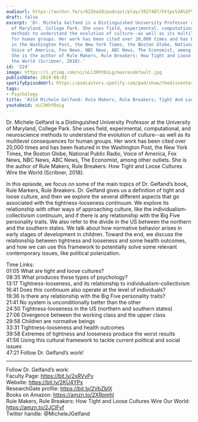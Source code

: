 ```yaml
---
audiourl: https://anchor.fm/s/822ba20/podcast/play/3927407/https%3A%2F%2Fd3ctxlq1ktw2nl.cloudfront.net%2Fproduction%2F2019-6-20%2F19165800-44100-2-be8201403a668.m4a
draft: false
excerpt: 'Dr. Michele Gelfand is a Distinguished University Professor at the University
  of Maryland, College Park. She uses field, experimental, computational, and neuroscience
  methods to understand the evolution of culture--as well as its multilevel consequences
  for human groups. Her work has been cited over 20,000 times and has been featured
  in the Washington Post, the New York Times, the Boston Globe, National Public Radio,
  Voice of America, Fox News, NBC News, ABC News, The Economist, among other outlets.
  She is the author of Rule Makers, Rule Breakers: How Tight and Loose Cultures Wire
  the World (Scribner, 2018).'
id: '224'
image: https://i.ytimg.com/vi/oLC3KhYDsLg/maxresdefault.jpg
publishDate: 2019-09-02
spotifyEpisodeUrl: https://podcasters.spotify.com/pod/show/thedissenter/episodes/224-Michele-Gelfand-Rule-Makers--Rule-Breakers-Tight-and-Loose-Cultures-e4mbtf
tags:
- Psychology
title: '#224 Michele Gelfand: Rule Makers, Rule Breakers; Tight And Loose Cultures'
youtubeid: oLC3KhYDsLg
---
```

<div class="timelinks">

Dr. Michele Gelfand is a Distinguished University Professor at the University of Maryland, College Park. She uses field, experimental, computational, and neuroscience methods to understand the evolution of culture--as well as its multilevel consequences for human groups. Her work has been cited over 20,000 times and has been featured in the Washington Post, the New York Times, the Boston Globe, National Public Radio, Voice of America, Fox News, NBC News, ABC News, The Economist, among other outlets. She is the author of Rule Makers, Rule Breakers: How Tight and Loose Cultures Wire the World (Scribner, 2018).

In this episode, we focus on some of the main topics of Dr. Gelfand’s book, Rule Markers, Rule Breakers. Dr. Gelfand gives us a definition of tight and loose culture, and then we explore the several different aspects that go associated with the tightness-looseness continuum. We explore its relationship with other ways of approaching culture, like the individualism-collectivism continuum, and if there is any relationship with the Big Five personality traits. We also refer to the divide in the US between the northern and the southern states. We talk about how normative behavior arises in early stages of development in children. Toward the end, we discuss the relationship between tightness and looseness and some health outcomes, and how we can use this framework to potentially solve some relevant contemporary issues, like political polarization. 

Time Links:  
<time>01:05</time> What are tight and loose cultures?  
<time>08:35</time> What produces these types of psychology?  
<time>13:17</time> Tightness-looseness, and its relationship to individualism-collectivism                               
<time>16:41</time> Does this continuum also operate at the level of individuals?  
<time>19:36</time> Is there any relationship with the Big Five personality traits?  
<time>21:41</time> No system is unconditionally better than the other  
<time>24:50</time> Tightness-looseness in the US (northern and southern states)  
<time>27:06</time> Divergence between the working class and the upper class  
<time>29:58</time> Children are normative beings  
<time>33:31</time> Tightness-looseness and health outcomes  
<time>39:58</time> Extremes of tightness and looseness produce the worst results  
<time>41:56</time> Using this cultural framework to tackle current political and social issues  
<time>47:21</time> Follow Dr. Gelfand’s work!

---

Follow Dr. Gelfand’s work:  
Faculty Page: https://bit.ly/2xRVvPv  
Website: https://bit.ly/2KU4YPx  
ResearchGate profile: https://bit.ly/2VbZbIX  
Books on Amazon: https://amzn.to/2XRomhl  
Rule Makers, Rule Breakers: How Tight and Loose Cultures Wire Our World: https://amzn.to/2JCIFvf  
Twitter handle: @MicheleJGelfand
</div>

